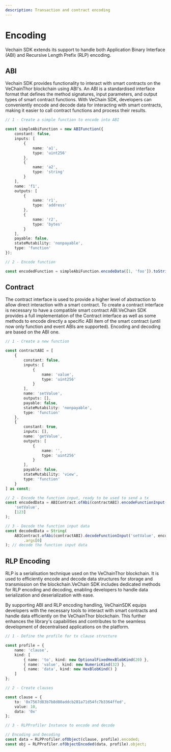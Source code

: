 ```yaml
---
description: Transaction and contract encoding
---
```


# Encoding

Vechain SDK extends its support to handle both Application Binary Interface (ABI) and Recursive Length Prefix (RLP) encoding.

## ABI

Vechain SDK provides functionality to interact with smart contracts on the VeChainThor blockchain using ABI's. An ABI is a standardised interface format that defines the method signatures, input parameters, and output types of smart contract functions. With VeChain SDK, developers can conveniently encode and decode data for interacting with smart contracts, making it easier to call contract functions and process their results.

```typescript { name=abi, category=example }
// 1 - Create a simple function to encode into ABI

const simpleAbiFunction = new ABIFunction({
    constant: false,
    inputs: [
        {
            name: 'a1',
            type: 'uint256'
        },
        {
            name: 'a2',
            type: 'string'
        }
    ],
    name: 'f1',
    outputs: [
        {
            name: 'r1',
            type: 'address'
        },
        {
            name: 'r2',
            type: 'bytes'
        }
    ],
    payable: false,
    stateMutability: 'nonpayable',
    type: 'function'
});

// 2 - Encode function

const encodedFunction = simpleAbiFunction.encodeData([1, 'foo']).toString();
```

## Contract

The contract interface is used to provide a higher level of abstraction to allow direct interaction with a smart contract. To create a contract interface is necessary to have a compatible smart contract ABI.VeChain SDK provides a full implementation of the Contract interface as well as some methods to encode directly a specific ABI item of the smart contract (until now only function and event ABIs are supported). Encoding and decoding are based on the ABI one.

```typescript { name=contract, category=example }
// 1 - Create a new function

const contractABI = [
    {
        constant: false,
        inputs: [
            {
                name: 'value',
                type: 'uint256'
            }
        ],
        name: 'setValue',
        outputs: [],
        payable: false,
        stateMutability: 'nonpayable',
        type: 'function'
    },
    {
        constant: true,
        inputs: [],
        name: 'getValue',
        outputs: [
            {
                name: '',
                type: 'uint256'
            }
        ],
        payable: false,
        stateMutability: 'view',
        type: 'function'
    }
] as const;

// 2 - Encode the function input, ready to be used to send a tx
const encodedData = ABIContract.ofAbi(contractABI).encodeFunctionInput(
    'setValue',
    [123]
);

// 3 - Decode the function input data
const decodedData = String(
    ABIContract.ofAbi(contractABI).decodeFunctionInput('setValue', encodedData)
        .args[0]
); // decode the function input data
```

## RLP Encoding

RLP is a serialisation technique used on the VeChainThor blockchain. It is used to efficiently encode and decode data structures for storage and transmission on the blockchain.VeChain SDK includes dedicated methods for RLP encoding and decoding, enabling developers to handle data serialization and deserialization with ease.

By supporting ABI and RLP encoding handling, VeChainSDK equips developers with the necessary tools to interact with smart contracts and handle data efficiently on the VeChainThor blockchain. This further enhances the library's capabilities and contributes to the seamless development of decentralised applications on the platform.

```typescript { name=rlp, category=example }
// 1 - Define the profile for tx clause structure

const profile = {
    name: 'clause',
    kind: [
        { name: 'to', kind: new OptionalFixedHexBlobKind(20) },
        { name: 'value', kind: new NumericKind(32) },
        { name: 'data', kind: new HexBlobKind() }
    ]
};

// 2 - Create clauses

const clause = {
    to: '0x7567d83b7b8d80addcb281a71d54fc7b3364ffed',
    value: 10,
    data: '0x'
};

// 3 - RLPProfiler Instance to encode and decode

// Encoding and Decoding
const data = RLPProfiler.ofObject(clause, profile).encoded;
const obj = RLPProfiler.ofObjectEncoded(data, profile).object;
```

